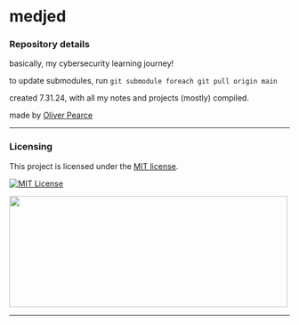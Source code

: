# medjed


### Repository details

basically, my cybersecurity learning journey!

to update submodules, run `git submodule foreach git pull origin main`

created 7.31.24, with all my notes and projects (mostly) compiled.

made by [Oliver Pearce](https://oliverjpearce.com/)

- - -

### Licensing

This project is licensed under the [MIT license](LICENSE).

[![MIT License](https://img.shields.io/badge/license-MIT_License-blue)](https://opensource.org/licenses/MIT)

<img src="https://i.ibb.co/nbk5DNh/silvered-h4ck-th3-w0rld.png" width="500" height="200">

- - -